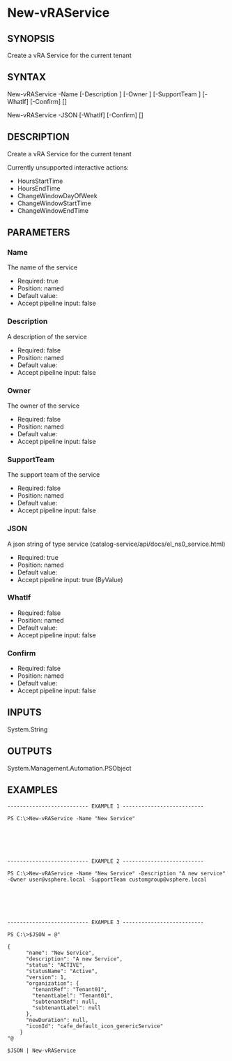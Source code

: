 # New-vRAService

## SYNOPSIS
    
Create a vRA Service for the current tenant

## SYNTAX
 New-vRAService -Name <String> [-Description <String>] [-Owner <String>] [-SupportTeam <String>] [-WhatIf] [-Confirm] [<CommonParameters>]  New-vRAService -JSON <String> [-WhatIf] [-Confirm] [<CommonParameters>]     

## DESCRIPTION

Create a vRA Service for the current tenant

Currently unsupported interactive actions:

* HoursStartTime
* HoursEndTime
* ChangeWindowDayOfWeek
* ChangeWindowStartTime
* ChangeWindowEndTime

## PARAMETERS


### Name

The name of the service

* Required: true
* Position: named
* Default value: 
* Accept pipeline input: false

### Description

A description of the service

* Required: false
* Position: named
* Default value: 
* Accept pipeline input: false

### Owner

The owner of the service

* Required: false
* Position: named
* Default value: 
* Accept pipeline input: false

### SupportTeam

The support team of the service

* Required: false
* Position: named
* Default value: 
* Accept pipeline input: false

### JSON

A json string of type service (catalog-service/api/docs/el_ns0_service.html)

* Required: true
* Position: named
* Default value: 
* Accept pipeline input: true (ByValue)

### WhatIf


* Required: false
* Position: named
* Default value: 
* Accept pipeline input: false

### Confirm


* Required: false
* Position: named
* Default value: 
* Accept pipeline input: false

## INPUTS

System.String

## OUTPUTS

System.Management.Automation.PSObject

## EXAMPLES
```
-------------------------- EXAMPLE 1 --------------------------

PS C:\>New-vRAService -Name "New Service"






-------------------------- EXAMPLE 2 --------------------------

PS C:\>New-vRAService -Name "New Service" -Description "A new service" -Owner user@vsphere.local -SupportTeam customgroup@vsphere.local






-------------------------- EXAMPLE 3 --------------------------

PS C:\>$JSON = @"

{
      "name": "New Service",
      "description": "A new Service",
      "status": "ACTIVE",
      "statusName": "Active",
      "version": 1,
      "organization": {
        "tenantRef": "Tenant01",
        "tenantLabel": "Tenant01",
        "subtenantRef": null,
        "subtenantLabel": null
      },
      "newDuration": null,
      "iconId": "cafe_default_icon_genericService"
    }
"@

$JSON | New-vRAService
```

